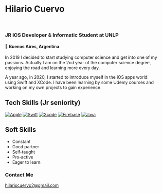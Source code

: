 # Hilario Cuervo
</br>

### JR iOS Developer & Informatic Student at UNLP

#### 📍 Buenos Aires, Argentina

In 2019 I decided to start studying computer science and get into one of my passions.
Actually I am on the 2nd year of the computer science degree, enjoying the road and learning more every day.

A year ago, in 2020, I started to introduce myself in the iOS apps world using Swift and XCode.
I have been learning by some Udemy courses and working on my own projects to gain experience.


## Tech Skills (Jr seniority)

[![Apple](https://img.shields.io/badge/iOS-999999?style=for-the-badge&logo=apple&logoColor=white&labelColor=101010)]()
[![Swift](https://img.shields.io/badge/Swift-FA7343?style=for-the-badge&logo=swift&logoColor=white&labelColor=101010)]()
[![Xcode](https://img.shields.io/badge/Xcode-1575F9?style=for-the-badge&logo=xcode&logoColor=white&labelColor=101010)]()
[![Firebase](https://img.shields.io/badge/Firebase-FFCA28?style=for-the-badge&logo=firebase&logoColor=white&labelColor=101010)]()
[![Java](https://img.shields.io/badge/Java-007396?style=for-the-badge&logo=java&logoColor=white&labelColor=101010)]()


## Soft Skills

* Constant
* Good partner
* Self-taught
* Pro-active
* Eager to learn


### Contact Me

hilariocuervo2@gmail.com
